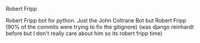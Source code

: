 Robert Fripp



Robert Fripp bot for python. Just the John Coltrane Bot but Robert Fripp
(90% of the commits were trying to fix the gitignore)
(was django reinhardt before but I don't really care about him so its robert fripp time)
